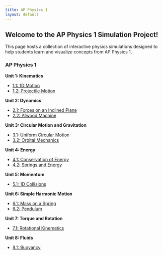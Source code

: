 ```yaml
---
title: AP Physics 1
layout: default
---
```


## Welcome to the AP Physics 1 Simulation Project!

This page hosts a collection of interactive physics simulations designed to help students learn and visualize concepts from AP Physics 1.

### AP Physics 1

**Unit 1: Kinematics**
- [1.1: 1D Motion](./ap-physics-1/unit-1-kinematics/1-1-1d-motion.html)
- [1.2: Projectile Motion](./ap-physics-1/unit-1-kinematics/1-2-projectile-motion.html)

**Unit 2: Dynamics**
- [2.1: Forces on an Inclined Plane](./ap-physics-1/unit-2-dynamics/2-1-inclined-plane.html)
- [2.2: Atwood Machine](./ap-physics-1/unit-2-dynamics/2-2-atwood-machine.html)

**Unit 3: Circular Motion and Gravitation**
- [3.1: Uniform Circular Motion](./ap-physics-1/unit-3-circular-motion-and-gravitation/3-1-uniform-circular-motion.html)
- [3.2: Orbital Mechanics](./ap-physics-1/unit-3-circular-motion-and-gravitation/3-2-orbital-mechanics.html)

**Unit 4: Energy**
- [4.1: Conservation of Energy](./ap-physics-1/unit-4-energy/4-1-conservation-of-energy.html)
- [4.2: Springs and Energy](./ap-physics-1/unit-4-energy/4-2-springs-and-energy.html)

**Unit 5: Momentum**
- [5.1: 1D Collisions](./ap-physics-1/unit-5-momentum/5-1-1d-collisions.html)

**Unit 6: Simple Harmonic Motion**
- [6.1: Mass on a Spring](./ap-physics-1/unit-6-simple-harmonic-motion/6-1-mass-on-a-spring.html)
- [6.2: Pendulum](./ap-physics-1/unit-6-simple-harmonic-motion/6-2-pendulum.html)

**Unit 7: Torque and Rotation**
- [7.1: Rotational Kinematics](./ap-physics-1/unit-7-torque-and-rotation/7-1-rotational-kinematics.html)

**Unit 8: Fluids**
- [8.1: Buoyancy](./ap-physics-1/unit-8-fluids/8-1-buoyancy.html)
